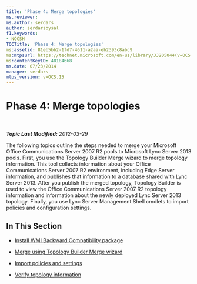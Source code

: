 ```yaml
---
title: 'Phase 4: Merge topologies'
ms.reviewer: 
ms.author: serdars
author: serdarsoysal
f1.keywords:
- NOCSH
TOCTitle: 'Phase 4: Merge topologies'
ms:assetid: 81eb5bb2-1fd7-4611-a2aa-eb2393c8abc9
ms:mtpsurl: https://technet.microsoft.com/en-us/library/JJ205044(v=OCS.15)
ms:contentKeyID: 48184668
ms.date: 07/23/2014
manager: serdars
mtps_version: v=OCS.15
---
```


<div data-xmlns="http://www.w3.org/1999/xhtml">

<div class="topic" data-xmlns="http://www.w3.org/1999/xhtml" data-msxsl="urn:schemas-microsoft-com:xslt" data-cs="https://msdn.microsoft.com/">

<div data-asp="https://msdn2.microsoft.com/asp">

# Phase 4: Merge topologies

</div>

<div id="mainSection">

<div id="mainBody">

<span> </span>

_**Topic Last Modified:** 2012-03-29_

The following topics outline the steps needed to merge your Microsoft Office Communications Server 2007 R2 pools to Microsoft Lync Server 2013 pools. First, you use the Topology Builder Merge wizard to merge topology information. This tool collects information about your Office Communications Server 2007 R2 environment, including Edge Server information, and publishes that information to a database shared with Lync Server 2013. After you publish the merged topology, Topology Builder is used to view the Office Communications Server 2007 R2 topology information and information about the newly deployed Lync Server 2013 topology. Finally, you use Lync Server Management Shell cmdlets to import policies and configuration settings.

<div>

## In This Section

  - [Install WMI Backward Compatibility package](install-wmi-backward-compatibility-package.md)

  - [Merge using Topology Builder Merge wizard](merge-using-topology-builder-merge-wizard.md)

  - [Import policies and settings](import-policies-and-settings.md)

  - [Verify topology information](verify-topology-information.md)

</div>

</div>

<span> </span>

</div>

</div>

</div>


